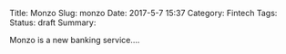 Title: Monzo
Slug: monzo
Date: 2017-5-7 15:37
Category: Fintech
Tags:
Status: draft
Summary:

Monzo is a new banking service….